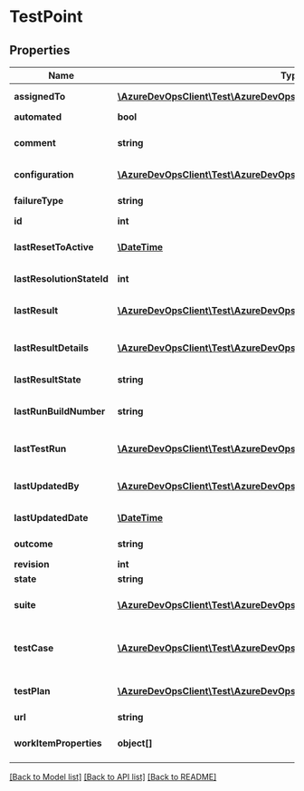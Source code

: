 # TestPoint

## Properties
Name | Type | Description | Notes
------------ | ------------- | ------------- | -------------
**assignedTo** | [**\AzureDevOpsClient\Test\AzureDevOpsClient\Test\Model\IdentityRef**](IdentityRef.md) | AssignedTo. Type IdentityRef. | [optional] 
**automated** | **bool** | Automated. | [optional] 
**comment** | **string** | Comment associated with test point. | [optional] 
**configuration** | [**\AzureDevOpsClient\Test\AzureDevOpsClient\Test\Model\ShallowReference**](ShallowReference.md) | Configuration. Type ShallowReference. | [optional] 
**failureType** | **string** | Failure type of test point. | [optional] 
**id** | **int** | ID of the test point. | [optional] 
**lastResetToActive** | [**\DateTime**](\DateTime.md) | Last date when test point was reset to Active. | [optional] 
**lastResolutionStateId** | **int** | Last resolution state id of test point. | [optional] 
**lastResult** | [**\AzureDevOpsClient\Test\AzureDevOpsClient\Test\Model\ShallowReference**](ShallowReference.md) | Last result of test point. Type ShallowReference. | [optional] 
**lastResultDetails** | [**\AzureDevOpsClient\Test\AzureDevOpsClient\Test\Model\LastResultDetails**](LastResultDetails.md) | Last result details of test point. Type LastResultDetails. | [optional] 
**lastResultState** | **string** | Last result state of test point. | [optional] 
**lastRunBuildNumber** | **string** | LastRun build number of test point. | [optional] 
**lastTestRun** | [**\AzureDevOpsClient\Test\AzureDevOpsClient\Test\Model\ShallowReference**](ShallowReference.md) | Last testRun of test point. Type ShallowReference. | [optional] 
**lastUpdatedBy** | [**\AzureDevOpsClient\Test\AzureDevOpsClient\Test\Model\IdentityRef**](IdentityRef.md) | Test point last updated by. Type IdentityRef. | [optional] 
**lastUpdatedDate** | [**\DateTime**](\DateTime.md) | Last updated date of test point. | [optional] 
**outcome** | **string** | Outcome of test point. | [optional] 
**revision** | **int** | Revision number. | [optional] 
**state** | **string** | State of test point. | [optional] 
**suite** | [**\AzureDevOpsClient\Test\AzureDevOpsClient\Test\Model\ShallowReference**](ShallowReference.md) | Suite of test point. Type ShallowReference. | [optional] 
**testCase** | [**\AzureDevOpsClient\Test\AzureDevOpsClient\Test\Model\WorkItemReference**](WorkItemReference.md) | TestCase associated to test point. Type WorkItemReference. | [optional] 
**testPlan** | [**\AzureDevOpsClient\Test\AzureDevOpsClient\Test\Model\ShallowReference**](ShallowReference.md) | TestPlan of test point. Type ShallowReference. | [optional] 
**url** | **string** | Test point Url. | [optional] 
**workItemProperties** | **object[]** | Work item properties of test point. | [optional] 

[[Back to Model list]](../README.md#documentation-for-models) [[Back to API list]](../README.md#documentation-for-api-endpoints) [[Back to README]](../README.md)


